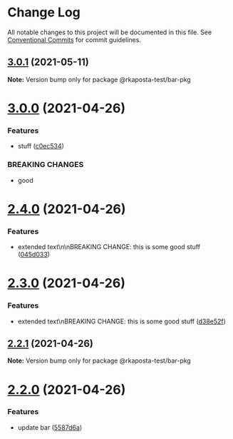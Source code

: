 # Change Log

All notable changes to this project will be documented in this file.
See [Conventional Commits](https://conventionalcommits.org) for commit guidelines.

## [3.0.1](https://github.com/rkaposta/monorepo-test/compare/@rkaposta-test/bar-pkg@3.0.0...@rkaposta-test/bar-pkg@3.0.1) (2021-05-11)

**Note:** Version bump only for package @rkaposta-test/bar-pkg





# [3.0.0](https://github.com/rkaposta/monorepo-test/compare/@rkaposta-test/bar-pkg@2.4.0...@rkaposta-test/bar-pkg@3.0.0) (2021-04-26)


### Features

* stuff ([c0ec534](https://github.com/rkaposta/monorepo-test/commit/c0ec534ea2a6258f6944b406fc598424f7a8ea8b))


### BREAKING CHANGES

* good





# [2.4.0](https://github.com/rkaposta/monorepo-test/compare/@rkaposta-test/bar-pkg@2.3.0...@rkaposta-test/bar-pkg@2.4.0) (2021-04-26)


### Features

* extended text\n\nBREAKING CHANGE: this is some good stuff ([045d033](https://github.com/rkaposta/monorepo-test/commit/045d03377ec2f89b719a8b0a801305e3824972aa))





# [2.3.0](https://github.com/rkaposta/monorepo-test/compare/@rkaposta-test/bar-pkg@2.2.1...@rkaposta-test/bar-pkg@2.3.0) (2021-04-26)


### Features

* extended text\nBREAKING CHANGE: this is some good stuff ([d38e52f](https://github.com/rkaposta/monorepo-test/commit/d38e52f91a16825dc43d8d1d66cf4591152c3cb7))





## [2.2.1](https://github.com/rkaposta/monorepo-test/compare/@rkaposta-test/bar-pkg@2.2.0...@rkaposta-test/bar-pkg@2.2.1) (2021-04-26)

**Note:** Version bump only for package @rkaposta-test/bar-pkg





# [2.2.0](https://github.com/rkaposta/monorepo-test/compare/@rkaposta-test/bar-pkg@2.1.0...@rkaposta-test/bar-pkg@2.2.0) (2021-04-26)


### Features

* update bar ([5587d6a](https://github.com/rkaposta/monorepo-test/commit/5587d6a0c73294c7b0816efb387d73b5c026e6cd))
